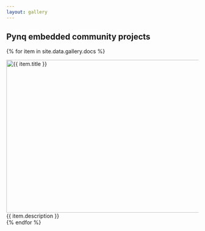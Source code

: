 ```yaml
---
layout: gallery
---
```


## Pynq embedded community projects

{% for item in site.data.gallery.docs %}
<div class="gallery">
    <a target="_blank" href="{{ item.img }}">
    <img src="{{ item.img }}" alt="{{ item.title }}" width="600" height="400">
    </a>
    <div class="desc">{{ item.description }}</div>
</div>
{% endfor %}